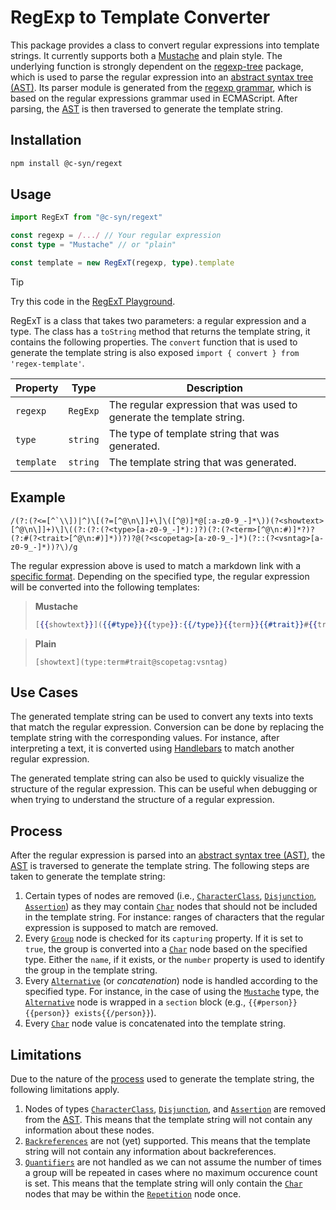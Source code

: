 # RegExp to Template Converter

This package provides a class to convert regular expressions into template strings. It currently supports both a [Mustache](https://mustache.github.io/) and plain style.
The underlying function is strongly dependent on the [regexp-tree](https://www.npmjs.com/package/regexp-tree) package, which is used to parse the regular expression into an [abstract syntax tree (AST)](https://astexplorer.net/#/gist/4ea2b52f0e546af6fb14f9b2f5671c1c/39b55944da3e5782396ffa1fea3ba68d126cd394). Its parser module is generated from the [regexp grammar](https://github.com/DmitrySoshnikov/regexp-tree/blob/master/src/parser/regexp.bnf), which is based on the regular expressions grammar used in ECMAScript. After parsing, the [AST](https://astexplorer.net/#/gist/4ea2b52f0e546af6fb14f9b2f5671c1c/39b55944da3e5782396ffa1fea3ba68d126cd394) is then traversed to generate the template string.

## Installation

```bash
npm install @c-syn/regext
```

## Usage

```typescript
import RegExT from "@c-syn/regext" 

const regexp = /.../ // Your regular expression
const type = "Mustache" // or "plain"

const template = new RegExT(regexp, type).template
```
> [!TIP]
> Try this code in the [RegExT Playground](https://playcode.io/1769499). 

RegExT is a class that takes two parameters: a regular expression and a type. The class has a `toString` method that returns the template string, it contains the following properties. The `convert` function that is used to generate the template string is also exposed `import { convert } from 'regex-template'`.

| Property | Type | Description |
| --- | --- | --- |
| `regexp` | `RegExp` | The regular expression that was used to generate the template string. |
| `type` | `string` | The type of template string that was generated. |
| `template` | `string` | The template string that was generated. |

## Example

```regexp
/(?:(?<=[^`\\])|^)\[(?=[^@\n\]]+\]\([^@)]*@[:a-z0-9_-]*\))(?<showtext>[^@\n\]]+)\]\((?:(?:(?<type>[a-z0-9_-]*):)?)(?:(?<term>[^@\n:#)]*?)?(?:#(?<trait>[^@\n:#)]*))?)?@(?<scopetag>[a-z0-9_-]*)(?::(?<vsntag>[a-z0-9_-]*))?\)/g
```

The regular expression above is used to match a markdown link with a [specific format](https://tno-terminology-design.github.io/tev2-specifications/docs/specs/tools/trrt#predefined-interpreters). Depending on the specified type, the regular expression will be converted into the following templates:

> **Mustache**
> ```handlebars
> [{{showtext}}]({{#type}}{{type}}:{{/type}}{{term}}{{#trait}}#{{trait}}{{/trait}}@{{scopetag}}{{#vsntag}}:{{vsntag}}{{/vsntag}})
> ```

> **Plain**
> ```
> [showtext](type:term#trait@scopetag:vsntag)
> ```

## Use Cases

The generated template string can be used to convert any texts into texts that match the regular expression. Conversion can be done by replacing the template string with the corresponding values. For instance, after interpreting a text, it is converted using [Handlebars](https://handlebarsjs.com/) to match another regular expression.

The generated template string can also be used to quickly visualize the structure of the regular expression. This can be useful when debugging or when trying to understand the structure of a regular expression.

## Process

After the regular expression is parsed into an [abstract syntax tree (AST)](https://astexplorer.net/#/gist/4ea2b52f0e546af6fb14f9b2f5671c1c/39b55944da3e5782396ffa1fea3ba68d126cd394), the [AST](https://astexplorer.net/#/gist/4ea2b52f0e546af6fb14f9b2f5671c1c/39b55944da3e5782396ffa1fea3ba68d126cd394) is traversed to generate the template string. 
The following steps are taken to generate the template string:

1. Certain types of nodes are removed (i.e., [`CharacterClass`](https://www.npmjs.com/package/regexp-tree#character-class), [`Disjunction`](https://www.npmjs.com/package/regexp-tree#disjunction), [`Assertion`](https://www.npmjs.com/package/regexp-tree#assertions)) as they may contain [`Char`](https://www.npmjs.com/package/regexp-tree#char) nodes that should not be included in the template string. For instance: ranges of characters that the regular expression is supposed to match are removed.
2. Every [`Group`](https://www.npmjs.com/package/regexp-tree#groups) node is checked for its `capturing` property. If it is set to `true`, the group is converted into a [`Char`](https://www.npmjs.com/package/regexp-tree#char) node based on the specified type. Either the `name`, if it exists, or the `number` property is used to identify the group in the template string.
3. Every [`Alternative`](https://www.npmjs.com/package/regexp-tree#alternative) (or *concatenation*) node is handled according to the specified type. For instance, in the case of using the [`Mustache`](#usage) type, the [`Alternative`](https://www.npmjs.com/package/regexp-tree#alternative) node is wrapped in a `section` block (e.g., `{{#person}}{{person}} exists{{/person}}`).
4. Every [`Char`](https://www.npmjs.com/package/regexp-tree#char) node value is concatenated into the template string.

## Limitations

Due to the nature of the [process](#process) used to generate the template string, the following limitations apply.

1. Nodes of types [`CharacterClass`](https://www.npmjs.com/package/regexp-tree#character-class), [`Disjunction`](https://www.npmjs.com/package/regexp-tree#disjunction), and [`Assertion`](https://www.npmjs.com/package/regexp-tree#assertions) are removed from the [AST](https://astexplorer.net/#/gist/4ea2b52f0e546af6fb14f9b2f5671c1c/39b55944da3e5782396ffa1fea3ba68d126cd394). This means that the template string will not contain any information about these nodes.
2. [`Backreferences`](https://www.npmjs.com/package/regexp-tree#backreferences) are not (yet) supported. This means that the template string will not contain any information about backreferences.
3. [`Quantifiers`](https://www.npmjs.com/package/regexp-tree#quantifiers) are not handled as we can not assume the number of times a group will be repeated in cases where no maximum occurence count is set. This means that the template string will only contain the [`Char`](https://www.npmjs.com/package/regexp-tree#char) nodes that may be within the [`Repetition`](https://www.npmjs.com/package/regexp-tree#quantifiers) node once.
